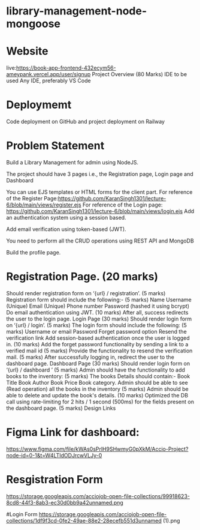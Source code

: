 # library-management-node-mongoose
# Website
live:https://book-app-frontend-432ecym56-ameypank.vercel.app/user/signup
Project Overview (80 Marks)
IDE to be used
Any IDE, preferably VS Code

# Deploymemt
Code deployment on GitHub and project deployment on Railway

# Problem Statement
Build a Library Management for admin using NodeJS.


The project should have 3 pages i.e., the Registration page, Login page and Dashboard

You can use EJS templates or HTML forms for the client part.
For reference of the Register Page:https://github.com/KaranSingh1301/lecture-6/blob/main/views/register.ejs
For reference of the Login page: https://github.com/KaranSingh1301/lecture-6/blob/main/views/login.ejs
Add an authentication system using a session based.


Add email verification using token-based (JWT).


You need to perform all the CRUD operations using REST API and MongoDB


Build the profile page.


# Registration Page. (20 marks)

Should render registration form on ‘{url} / registration’. (5 marks)
Registration form should include the following:- (5 marks)
Name
Username (Unique)
Email (Unique)
Phone number
Password (hashed it using bcrypt)
Do email authentication using JWT. (10 marks)
After all, success redirects the user to the login page.
Login Page (30 marks)
Should render login form on ‘{url} / login’. (5 marks)
The login form should include the following: (5 marks)
Username or email
Password
Forget password option
Resend the verification link
Add session-based authentication once the user is logged in. (10 marks)
Add the forget password functionality by sending a link to a verified mail id (5 marks)
Provide the functionality to resend the verification mail. (5 marks)
After successfully logging in, redirect the user to the dashboard page.
Dashboard Page (30 marks)
Should render login form on ‘{url} / dashboard ’ (5 marks)
Admin should have the functionality to add books to the inventory: (5 marks)
The books Details should contain:-
Book Title
Book Author
Book Price
Book category.
Admin should be able to see (Read operation) all the books in the inventory (5 marks)
Admin should be able to delete and update the book's details. (10 marks)
Optimized the DB call using rate-limiting for 2 hits / 1 second (500ms) for the fields present on the dashboard page. (5 marks)
Design Links

# Figma Link for dashboard:
https://www.figma.com/file/kWAs0sPrlH9SHwmyG0pXkM/Accio-Project?node-id=0-1&t=W4LTIdODJrcwVLJy-0

# Resgistration Form
https://storage.googleapis.com/acciojob-open-file-collections/99918623-8cd8-44f3-8ab3-ec30d0bb9a42unnamed.png

#Login Form
https://storage.googleapis.com/acciojob-open-file-collections/1df9f3cd-0fe2-49ae-88e2-28ecefb551d3unnamed (1).png
